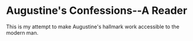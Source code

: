 # Augustine's Confessions--A Reader

This is my attempt to make Augustine's hallmark work accessible to the modern man.
